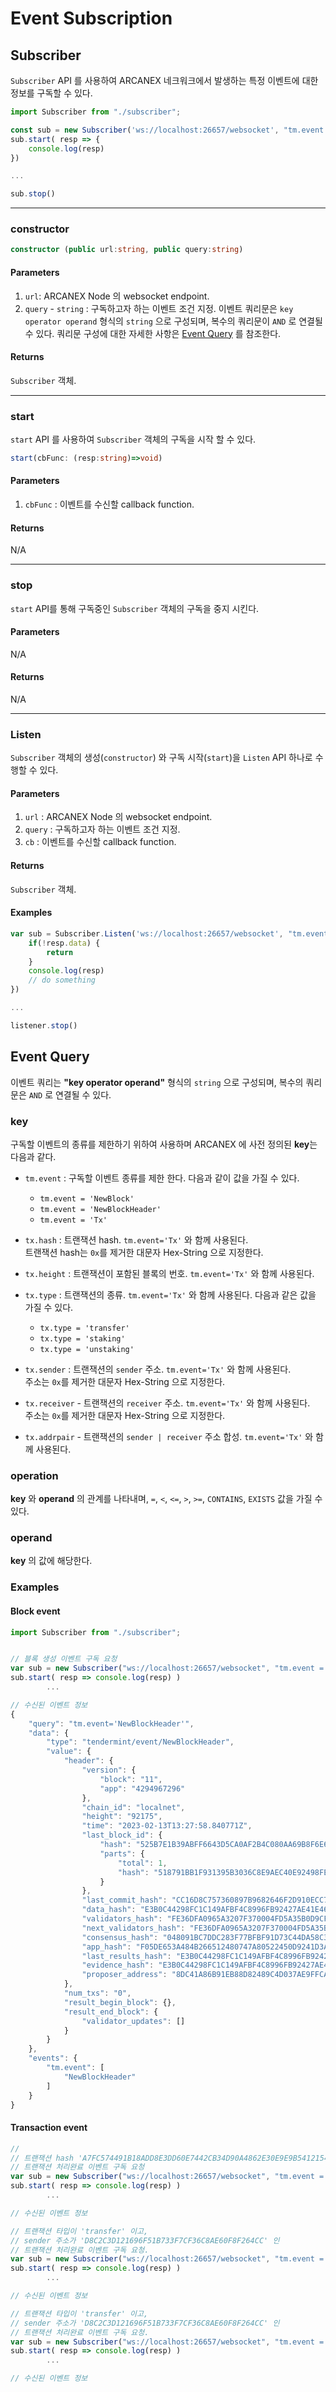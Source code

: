 # Event Subscription

## Subscriber

`Subscriber` API 를 사용하여 ARCANEX 네크워크에서 발생하는 특정 이벤트에 대한 정보를 구독할 수 있다.

```ts
import Subscriber from "./subscriber";

const sub = new Subscriber('ws://localhost:26657/websocket', "tm.event = 'NewBlock'");
sub.start( resp => {
    console.log(resp)
})

...

sub.stop()
```

---

### constructor

```ts
constructor (public url:string, public query:string)
```

#### Parameters

1. `url`: ARCANEX Node 의 websocket endpoint. 
2. `query` - `string` : 구독하고자 하는 이벤트 조건 지정.
이벤트 쿼리문은 `key operator operand` 형식의 `string` 으로 구성되며,
복수의 쿼리문이 `AND` 로 연결될 수 있다.
쿼리문 구성에 대한 자세한 사항은 [Event Query](#event-query) 를 참조한다.


#### Returns

`Subscriber` 객체.

---

### start

`start` API 를 사용하여 `Subscriber` 객체의 구독을 시작 할 수 있다.

```ts
start(cbFunc: (resp:string)=>void)
```

#### Parameters

1. `cbFunc` : 이벤트를 수신할 callback function.

#### Returns

N/A

---

### stop

`start` API를 통해 구독중인 `Subscriber` 객체의 구독을 중지 시킨다.

#### Parameters

N/A

#### Returns

N/A

---

### Listen

`Subscriber` 객체의 생성(`constructor`) 와 구독 시작(`start`)을 `Listen` API 하나로 수행할 수 있다.

#### Parameters

1. `url` : ARCANEX Node 의 websocket endpoint.
2. `query` : 구독하고자 하는 이벤트 조건 지정.
3. `cb` : 이벤트를 수신할 callback function.

#### Returns

`Subscriber` 객체.

#### Examples

```ts
var sub = Subscriber.Listen('ws://localhost:26657/websocket', "tm.event='NewBlockHeader'", (resp) => {
    if(!resp.data) {
        return
    }
    console.log(resp)
    // do something
})

...

listener.stop()
```

## Event Query

이벤트 쿼리는 **"key operator operand"** 형식의 `string` 으로 구성되며, 복수의 쿼리문은 `AND` 로 연결될 수 있다.

### key

구독할 이벤트의 종류를 제한하기 위하여 사용하며 ARCANEX 에 사전 정의된 **key**는 다음과 같다.

- `tm.event` : 구독할 이벤트 종류를 제한 한다. 다음과 같이 값을 가질 수 있다.
    - `tm.event = 'NewBlock'`
    - `tm.event = 'NewBlockHeader'`
    - `tm.event = 'Tx'`

- `tx.hash` : 트랜잭션 hash. `tm.event='Tx'` 와 함께 사용된다.  
트랜잭션 hash는 `0x`를 제거한 대문자 Hex-String 으로 지정한다.

- `tx.height` : 트랜잭션이 포함된 블록의 번호. `tm.event='Tx'` 와 함께 사용된다.

- `tx.type` : 트랜잭션의 종류. `tm.event='Tx'` 와 함께 사용된다. 다음과 같은 값을 가질 수 있다.
    - `tx.type = 'transfer'`
    - `tx.type = 'staking'`
    - `tx.type = 'unstaking'`

- `tx.sender` : 트랜잭션의 `sender` 주소. `tm.event='Tx'` 와 함께 사용된다.  
주소는 `0x`를 제거한 대문자 Hex-String 으로 지정한다.  
- `tx.receiver` - 트랜잭션의 `receiver` 주소. `tm.event='Tx'` 와 함께 사용된다.  
주소는 `0x`를 제거한 대문자 Hex-String 으로 지정한다.
- `tx.addrpair` - 트랜잭션의 `sender | receiver` 주소 합성. `tm.event='Tx'` 와 함께 사용된다.  


### operation

**key** 와 **operand** 의 관계를 나타내며,
`=`, `<`, `<=`, `>`, `>=`, `CONTAINS`, `EXISTS` 값을 가질 수 있다.

### operand

**key** 의 값에 해당한다.

### Examples

#### Block event

```ts
import Subscriber from "./subscriber";


// 블록 생성 이벤트 구독 요청
var sub = new Subscriber("ws://localhost:26657/websocket", "tm.event = 'NewBlockHeader'")
sub.start( resp => console.log(resp) )
        ...

// 수신된 이벤트 정보
{
    "query": "tm.event='NewBlockHeader'",
    "data": {
        "type": "tendermint/event/NewBlockHeader",
        "value": {
            "header": {
                "version": {
                    "block": "11",
                    "app": "4294967296"
                },
                "chain_id": "localnet",
                "height": "92175",
                "time": "2023-02-13T13:27:58.840771Z",
                "last_block_id": {
                    "hash": "525B7E1B39ABFF6643D5CA0AF2B4C080AA69B8F6E6B88F5D96FA1C4B669EDA57",
                    "parts": {
                        "total": 1,
                        "hash": "518791BB1F931395B3036C8E9AEC40E92498FE30A582F8DF871790A6A48CCD33"
                    }
                },
                "last_commit_hash": "CC16D8C757360897B9682646F2D910ECC77A2A80EED54AE06D0539E365B77164",
                "data_hash": "E3B0C44298FC1C149AFBF4C8996FB92427AE41E4649B934CA495991B7852B855",
                "validators_hash": "FE36DFA0965A3207F370004FD5A35B0D9CFE22C1E5EC6282B11E0A078E022C11",
                "next_validators_hash": "FE36DFA0965A3207F370004FD5A35B0D9CFE22C1E5EC6282B11E0A078E022C11",
                "consensus_hash": "048091BC7DDC283F77BFBF91D73C44DA58C3DF8A9CBC867405D8B7F3DAADA22F",
                "app_hash": "F05DE653A484B266512480747A80522450D9241D3AE43E5FB49FBB6613FB07CF",
                "last_results_hash": "E3B0C44298FC1C149AFBF4C8996FB92427AE41E4649B934CA495991B7852B855",
                "evidence_hash": "E3B0C44298FC1C149AFBF4C8996FB92427AE41E4649B934CA495991B7852B855",
                "proposer_address": "8DC41A86B91EB88D82489C4D037AE9FFCA65CFBF"
            },
            "num_txs": "0",
            "result_begin_block": {},
            "result_end_block": {
                "validator_updates": []
            }
        }
    },
    "events": {
        "tm.event": [
            "NewBlockHeader"
        ]
    }
}
```

#### Transaction event

```ts
// 
// 트랜잭션 hash 'A7FC574491B18ADD8E3DD60E7442CB34D90A4862E30E9E9B5412154EBFB0E100' 인 
// 트랜잭션 처리완료 이벤트 구독 요청
var sub = new Subscriber("ws://localhost:26657/websocket", "tm.event = 'Tx' AND tx.hash='A7FC574491B18ADD8E3DD60E7442CB34D90A4862E30E9E9B5412154EBFB0E100'")
sub.start( resp => console.log(resp) )
        ...

// 수신된 이벤트 정보

```

```ts
// 트랜잭션 타입이 'transfer' 이고, 
// sender 주소가 'D8C2C3D121696F51B733F7CF36C8AE60F8F264CC' 인 
// 트랜잭션 처리완료 이벤트 구독 요청.
var sub = new Subscriber("ws://localhost:26657/websocket", "tm.event = 'Tx' AND tx.type='transfer' AND tx.sender='D8C2C3D121696F51B733F7CF36C8AE60F8F264CC'")
sub.start( resp => console.log(resp) )
        ...

// 수신된 이벤트 정보
```

```ts
// 트랜잭션 타입이 'transfer' 이고, 
// sender 주소가 'D8C2C3D121696F51B733F7CF36C8AE60F8F264CC' 인 
// 트랜잭션 처리완료 이벤트 구독 요청.
var sub = new Subscriber("ws://localhost:26657/websocket", "tm.event = 'Tx' AND tx.type='transfer' AND tx.sender='D8C2C3D121696F51B733F7CF36C8AE60F8F264CC'")
sub.start( resp => console.log(resp) )
        ...

// 수신된 이벤트 정보

```